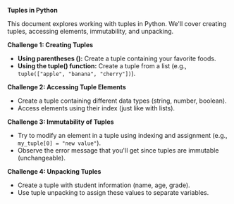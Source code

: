 **Tuples in Python**

This document explores working with tuples in Python. We'll cover creating tuples, accessing elements, immutability, and unpacking.

**Challenge 1: Creating Tuples**

- **Using parentheses ():** Create a tuple containing your favorite foods.
- **Using the tuple() function:** Create a tuple from a list (e.g., `tuple(["apple", "banana", "cherry"])`).

**Challenge 2: Accessing Tuple Elements**

- Create a tuple containing different data types (string, number, boolean).
- Access elements using their index (just like with lists).

**Challenge 3: Immutability of Tuples**

- Try to modify an element in a tuple using indexing and assignment (e.g., `my_tuple[0] = "new value"`).
- Observe the error message that you'll get since tuples are immutable (unchangeable).

**Challenge 4: Unpacking Tuples**

- Create a tuple with student information (name, age, grade).
- Use tuple unpacking to assign these values to separate variables.
